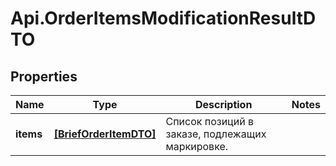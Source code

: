 # Api.OrderItemsModificationResultDTO

## Properties

Name | Type | Description | Notes
------------ | ------------- | ------------- | -------------
**items** | [**[BriefOrderItemDTO]**](BriefOrderItemDTO.md) | Список позиций в заказе, подлежащих маркировке. | 


